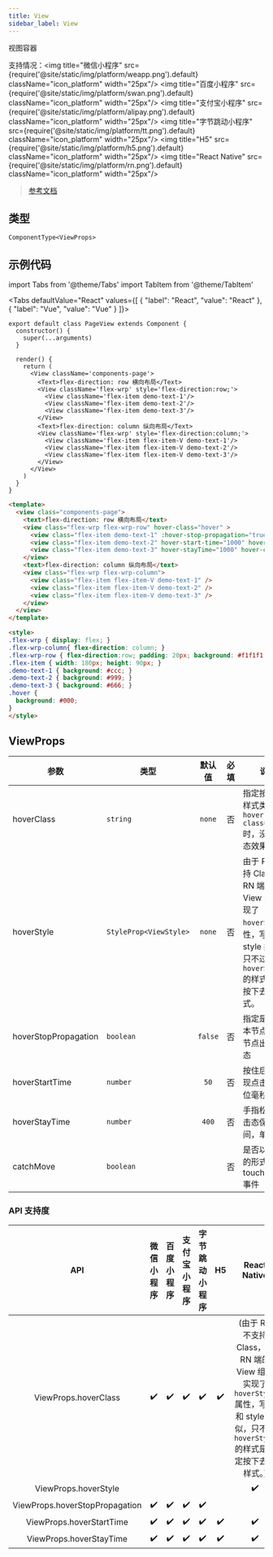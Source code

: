 ```yaml
---
title: View
sidebar_label: View
---
```


视图容器

支持情况：<img title="微信小程序" src={require('@site/static/img/platform/weapp.png').default} className="icon_platform" width="25px"/> <img title="百度小程序" src={require('@site/static/img/platform/swan.png').default} className="icon_platform" width="25px"/> <img title="支付宝小程序" src={require('@site/static/img/platform/alipay.png').default} className="icon_platform" width="25px"/> <img title="字节跳动小程序" src={require('@site/static/img/platform/tt.png').default} className="icon_platform" width="25px"/> <img title="H5" src={require('@site/static/img/platform/h5.png').default} className="icon_platform" width="25px"/> <img title="React Native" src={require('@site/static/img/platform/rn.png').default} className="icon_platform" width="25px"/>

> [参考文档](https://developers.weixin.qq.com/miniprogram/dev/component/view.html)

## 类型

```tsx
ComponentType<ViewProps>
```

## 示例代码

import Tabs from '@theme/Tabs'
import TabItem from '@theme/TabItem'

<Tabs
  defaultValue="React"
  values={[
  {
    "label": "React",
    "value": "React"
  },
  {
    "label": "Vue",
    "value": "Vue"
  }
]}>
<TabItem value="React">

```tsx
export default class PageView extends Component {
  constructor() {
    super(...arguments)
  }

  render() {
    return (
      <View className='components-page'>
        <Text>flex-direction: row 横向布局</Text>
        <View className='flex-wrp' style='flex-direction:row;'>
          <View className='flex-item demo-text-1'/>
          <View className='flex-item demo-text-2'/>
          <View className='flex-item demo-text-3'/>
        </View>
        <Text>flex-direction: column 纵向布局</Text>
        <View className='flex-wrp' style='flex-direction:column;'>
          <View className='flex-item flex-item-V demo-text-1'/>
          <View className='flex-item flex-item-V demo-text-2'/>
          <View className='flex-item flex-item-V demo-text-3'/>
        </View>
      </View>
    )
  }
}
```
</TabItem>
<TabItem value="Vue">

```html
<template>
  <view class="components-page">
    <text>flex-direction: row 横向布局</text>
    <view class="flex-wrp flex-wrp-row" hover-class="hover" >
      <view class="flex-item demo-text-1" :hover-stop-propagation="true" />
      <view class="flex-item demo-text-2" hover-start-time="1000" hover-class="hover" />
      <view class="flex-item demo-text-3" hover-stayTime="1000" hover-class="hover" />
    </view>
    <text>flex-direction: column 纵向布局</text>
    <view class="flex-wrp flex-wrp-column">
      <view class="flex-item flex-item-V demo-text-1" />
      <view class="flex-item flex-item-V demo-text-2" />
      <view class="flex-item flex-item-V demo-text-3" />
    </view>
  </view>
</template>

<style>
.flex-wrp { display: flex; }
.flex-wrp-column{ flex-direction: column; }
.flex-wrp-row { flex-direction:row; padding: 20px; background: #f1f1f1; }
.flex-item { width: 180px; height: 90px; }
.demo-text-1 { background: #ccc; }
.demo-text-2 { background: #999; }
.demo-text-3 { background: #666; }
.hover {
  background: #000;
}
</style>
```
</TabItem>
</Tabs>

## ViewProps

| 参数 | 类型 | 默认值 | 必填 | 说明 |
| --- | --- | :---: | :---: | --- |
| hoverClass | `string` | `none` | 否 | 指定按下去的样式类。当 `hover-class="none"` 时，没有点击态效果 |
| hoverStyle | `StyleProp<ViewStyle>` | `none` | 否 | 由于 RN 不支持 Class，故 RN 端的 View 组件实现了 `hoverStyle`属性，写法和 style 类似，只不过 `hoverStyle` 的样式是指定按下去的样式。 |
| hoverStopPropagation | `boolean` | `false` | 否 | 指定是否阻止本节点的祖先节点出现点击态 |
| hoverStartTime | `number` | `50` | 否 | 按住后多久出现点击态，单位毫秒 |
| hoverStayTime | `number` | `400` | 否 | 手指松开后点击态保留时间，单位毫秒 |
| catchMove | `boolean` |  | 否 | 是否以 catch 的形式绑定 touchmove 事件 |

### API 支持度

| API | 微信小程序 | 百度小程序 | 支付宝小程序 | 字节跳动小程序 | H5 | React Native |
| :---: | :---: | :---: | :---: | :---: | :---: | :---: |
| ViewProps.hoverClass | ✔️ | ✔️ | ✔️ | ✔️ | ✔️ | (由于 RN 不支持 Class，故 RN 端的 View 组件实现了 `hoverStyle`属性，写法和 style 类似，只不过 `hoverStyle` 的样式是指定按下去的样式。) |
| ViewProps.hoverStyle |  |  |  |  |  | ✔️ |
| ViewProps.hoverStopPropagation | ✔️ | ✔️ | ✔️ | ✔️ |  |  |
| ViewProps.hoverStartTime | ✔️ | ✔️ | ✔️ | ✔️ | ✔️ | ✔️ |
| ViewProps.hoverStayTime | ✔️ | ✔️ | ✔️ | ✔️ | ✔️ | ✔️ |
